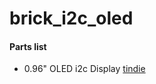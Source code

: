 # brick_i2c_oled

#### Parts list
- 0.96" OLED i2c Display [tindie](https://www.tindie.com/products/miker/096-oled-i2c-display/)
